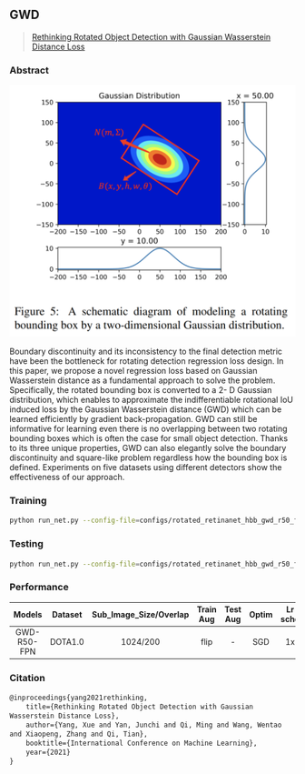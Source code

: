 ## GWD

> [Rethinking Rotated Object Detection with Gaussian Wasserstein Distance Loss](https://arxiv.org/pdf/2101.11952.pdf)

<!-- [ALGORITHM] -->

### Abstract

<div align=center>
<img src="https://raw.githubusercontent.com/zytx121/image-host/main/imgs/gwd.png" width="800"/>
</div>

Boundary discontinuity and its inconsistency to the final detection metric have been the bottleneck for rotating detection regression loss design. In this paper, we propose a novel regression loss based on Gaussian Wasserstein distance as a fundamental approach to solve the problem. Specifically, the rotated bounding box is converted to a 2- D Gaussian distribution, which enables to approximate the indifferentiable rotational IoU induced loss by the Gaussian Wasserstein distance (GWD) which can be learned efficiently by gradient back-propagation. GWD can still be informative for learning even there is no overlapping between two rotating bounding boxes which is often the case for small object detection. Thanks to its three unique properties, GWD can also elegantly solve the boundary discontinuity and square-like problem regardless how the bounding box is defined. Experiments on five datasets using different detectors show the effectiveness of our approach.

### Training
```sh
python run_net.py --config-file=configs/rotated_retinanet_hbb_gwd_r50_fpn_1x_dota.py --task=train
```
### Testing
```sh
python run_net.py --config-file=configs/rotated_retinanet_hbb_gwd_r50_fpn_1x_dota.py --task=test
```
### Performance
|            Models             | Dataset| Sub_Image_Size/Overlap |Train Aug | Test Aug | Optim | Lr schd | mAP    | Paper | Config     | Download   |
|:-----------------------------:| :-----: |:-----:|:-----:| :-----: | :-----:| :-----:| :----: |:--------:|:--------: | :--------: |
|          GWD-R50-FPN          | DOTA1.0| 1024/200| flip|-|  SGD   |   1x    | 68.88   | [arxiv](https://arxiv.org/abs/2101.11952)| [config](projects/gwd/configs/rotated_retinanet_hbb_gwd_r50_fpn_1x_dota.py) | [model](https://cloud.tsinghua.edu.cn/f/b261e36e4cf04d6b830a/?dl=1) |

### Citation

```
@inproceedings{yang2021rethinking,
    title={Rethinking Rotated Object Detection with Gaussian Wasserstein Distance Loss},
    author={Yang, Xue and Yan, Junchi and Qi, Ming and Wang, Wentao and Xiaopeng, Zhang and Qi, Tian},
    booktitle={International Conference on Machine Learning},
    year={2021}
}
```